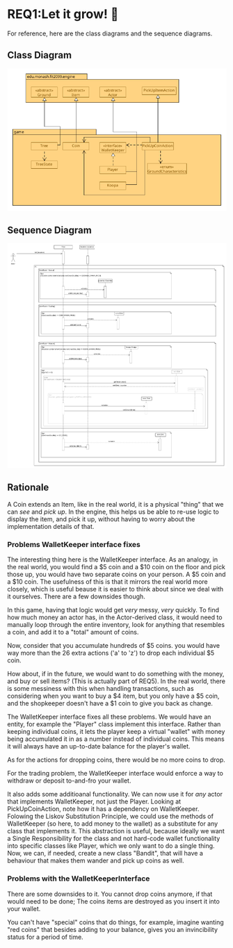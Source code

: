 # REQ1:Let it grow! :deciduous_tree:

For reference, here are the class diagrams and the sequence diagrams.

## Class Diagram

![req1 class diagram](./REQ1_class.png "REQ1 Class Diagram")

## Sequence Diagram

![req1 sequence diagram](./REQ1_sequence.png "REQ1 Sequence Diagram")

## Rationale

A Coin extends an Item, like in the real world, it is a physical "thing" that
we can _see_ and _pick up_. In the engine, this helps us be able to re-use logic to
display the item, and pick it up, without having to worry about the
implementation details of that.

### Problems WalletKeeper interface fixes

The interesting thing here is the WalletKeeper interface. As an analogy,
in the real world, you would find a $5 coin and a $10 coin on the floor and
pick those up, you would have two separate coins on your person. A $5 coin and
a $10 coin. The usefulness of this is that it mirrors the real world more
closely, which is useful beause it is easier to think about since we deal with
it ourselves. There are a few downsides though.

In this game, having that logic would get _very_ messy, _very_ quickly. To find
how much money an actor has, in the Actor-derived class, it would need to
manually loop through the entire inventory, look for anything that resembles a
coin, and add it to a "total" amount of coins.

Now, consider that you accumulate hundreds of $5 coins. you would have way more
than the 26 extra actions ('a' to 'z') to drop each individual $5 coin.

How about, if in the future, we would want to do something with the money, and
buy or sell items? (This is actually part of REQ5). In the real world, there is
some messiness with this when handling transactions, such as considering when
you want to buy a $4 item, but you only have a $5 coin, and the shopkeeper
doesn't have a $1 coin to give you back as change.

The WalletKeeper interface fixes all these problems. We would have an entity,
for example the "Player" class implement this interface. Rather than keeping
individual coins, it lets the player keep a virtual "wallet" with money
being accumulated it in as a number instead of individual coins. This means
it will always have an up-to-date balance for the player's wallet.

As for the actions for dropping coins, there would be no more coins to drop.

For the trading problem, the WalletKeeper interface would enforce
a way to withdraw or deposit to-and-fro your wallet.

It also adds some additioanal functionality. We can now use it for _any_ actor
that implements WalletKeeper, not just the Player. Looking at PickUpCoinAction,
note how it has a dependency on WalletKeeper. Folowing the Liskov Substitution
Principle, we could use the methods of WalletKeeper (so here, to add money
to the wallet) as a substitute for any class that implements it. This
abstraction is useful, because ideally we want a Single Responsibility for the
class and not hard-code wallet functionality into specific classes like Player,
which we only want to do a single thing. Now, we can, if needed, create a new
class "Bandit", that will have a behaviour that makes them wander and pick up coins
as well.

### Problems with the WalletKeeperInterface

There are some downsides to it. You cannot drop coins anymore, if that would
need to be done; The coins items are destroyed as you insert it into your wallet.

You can't have "special" coins that do things, for example, imagine wanting "red coins"
that besides adding to your balance, gives you an invincibility status
for a period of time.
